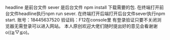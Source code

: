 headline 是前台文件
sever 是后台文件
npm install 下载需要的包.
在终端打开前台文件headline执行npm run sever.
在终端打开后端打开后台文件sever执行npm start.
账号：18445637520
验证码：F12在console里
有登录验证只要不关闭浏览器无需登录可以进入网站。
本人原创欢迎大佬们随时提出好的意见会看谢谢o((≧▽≦o)。
